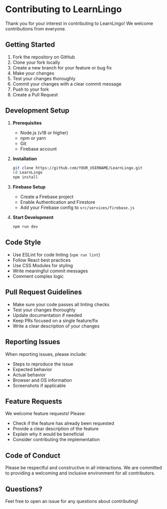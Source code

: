 # Contributing to LearnLingo

Thank you for your interest in contributing to LearnLingo! We welcome contributions from everyone.

## Getting Started

1. Fork the repository on GitHub
2. Clone your fork locally
3. Create a new branch for your feature or bug fix
4. Make your changes
5. Test your changes thoroughly
6. Commit your changes with a clear commit message
7. Push to your fork
8. Create a Pull Request

## Development Setup

1. **Prerequisites**

   - Node.js (v18 or higher)
   - npm or yarn
   - Git
   - Firebase account

2. **Installation**

   ```bash
   git clone https://github.com/YOUR_USERNAME/LearnLingo.git
   cd LearnLingo
   npm install
   ```

3. **Firebase Setup**

   - Create a Firebase project
   - Enable Authentication and Firestore
   - Add your Firebase config to `src/services/firebase.js`

4. **Start Development**
   ```bash
   npm run dev
   ```

## Code Style

- Use ESLint for code linting (`npm run lint`)
- Follow React best practices
- Use CSS Modules for styling
- Write meaningful commit messages
- Comment complex logic

## Pull Request Guidelines

- Make sure your code passes all linting checks
- Test your changes thoroughly
- Update documentation if needed
- Keep PRs focused on a single feature/fix
- Write a clear description of your changes

## Reporting Issues

When reporting issues, please include:

- Steps to reproduce the issue
- Expected behavior
- Actual behavior
- Browser and OS information
- Screenshots if applicable

## Feature Requests

We welcome feature requests! Please:

- Check if the feature has already been requested
- Provide a clear description of the feature
- Explain why it would be beneficial
- Consider contributing the implementation

## Code of Conduct

Please be respectful and constructive in all interactions. We are committed to providing a welcoming and inclusive environment for all contributors.

## Questions?

Feel free to open an issue for any questions about contributing!
